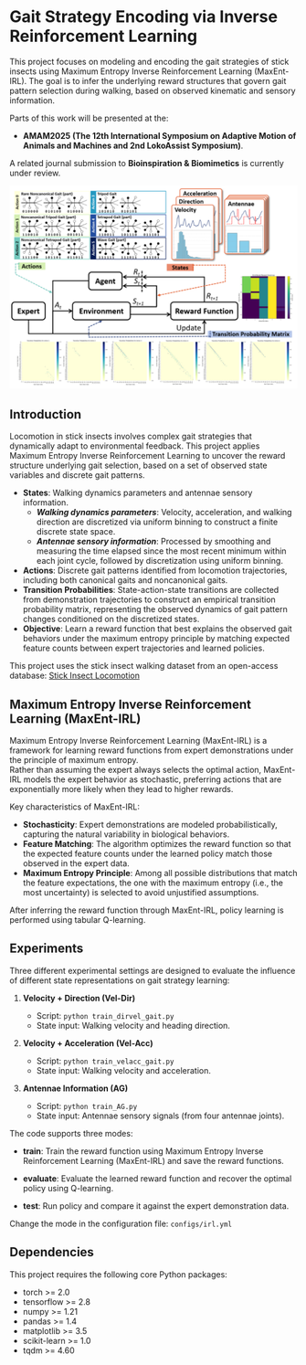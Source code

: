 # Gait Strategy Encoding via Inverse Reinforcement Learning

This project focuses on modeling and encoding the gait strategies of stick insects using Maximum Entropy Inverse Reinforcement Learning (MaxEnt-IRL). The goal is to infer the underlying reward structures that govern gait pattern selection during walking, based on observed kinematic and sensory information.

Parts of this work will be presented at the:
- **AMAM2025 (The 12th International Symposium on Adaptive Motion of Animals and Machines and 2nd LokoAssist Symposium)**.  

A related journal submission to **Bioinspiration & Biomimetics** is currently under review.

![MaxEnt-IRL framework](configs/MaxEnt-IRL.png)

## Introduction

Locomotion in stick insects involves complex gait strategies that dynamically adapt to environmental feedback. This project applies Maximum Entropy Inverse Reinforcement Learning to uncover the reward structure underlying gait selection, based on a set of observed state variables and discrete gait patterns.

- **States**: Walking dynamics parameters and antennae sensory information.
    - ***Walking dynamics parameters***: Velocity, acceleration, and walking direction are discretized via uniform binning to construct a finite discrete state space.
    - ***Antennae sensory information***: Processed by smoothing and measuring the time elapsed since the most recent minimum within each joint cycle, followed by discretization using uniform binning.
- **Actions**: Discrete gait patterns identified from locomotion trajectories, including both canonical gaits and noncanonical gaits.
- **Transition Probabilities**: State-action-state transitions are collected from demonstration trajectories to construct an empirical transition probability matrix, representing the observed dynamics of gait pattern changes conditioned on the discretized states.
- **Objective**: Learn a reward function that best explains the observed gait behaviors under the maximum entropy principle by matching expected feature counts between expert trajectories and learned policies.

This project uses the stick insect walking dataset from an open-access database: [Stick Insect Locomotion](https://pub.uni-bielefeld.de/record/2639454#details)


## Maximum Entropy Inverse Reinforcement Learning (MaxEnt-IRL)

Maximum Entropy Inverse Reinforcement Learning (MaxEnt-IRL) is a framework for learning reward functions from expert demonstrations under the principle of maximum entropy.  
Rather than assuming the expert always selects the optimal action, MaxEnt-IRL models the expert behavior as stochastic, preferring actions that are exponentially more likely when they lead to higher rewards.

Key characteristics of MaxEnt-IRL:
- **Stochasticity**: Expert demonstrations are modeled probabilistically, capturing the natural variability in biological behaviors.
- **Feature Matching**: The algorithm optimizes the reward function so that the expected feature counts under the learned policy match those observed in the expert data.
- **Maximum Entropy Principle**: Among all possible distributions that match the feature expectations, the one with the maximum entropy (i.e., the most uncertainty) is selected to avoid unjustified assumptions.


After inferring the reward function through MaxEnt-IRL, policy learning is performed using tabular Q-learning.


## Experiments

Three different experimental settings are designed to evaluate the influence of different state representations on gait strategy learning:

1. **Velocity + Direction (Vel-Dir)**  
   - Script: `python train_dirvel_gait.py`
   - State input: Walking velocity and heading direction.

2. **Velocity + Acceleration (Vel-Acc)**  
   - Script: `python train_velacc_gait.py`
   - State input: Walking velocity and acceleration.

3. **Antennae Information (AG)**  
   - Script: `python train_AG.py`
   - State input: Antennae sensory signals (from four antennae joints).

The code supports three modes:

- **train**: Train the reward function using Maximum Entropy Inverse Reinforcement Learning (MaxEnt-IRL) and save the reward functions. 

- **evaluate**: Evaluate the learned reward function and recover the optimal policy using Q-learning.

- **test**: Run policy and compare it against the expert demonstration data.


Change the mode in the configuration file: `configs/irl.yml`


## Dependencies

This project requires the following core Python packages:

- torch >= 2.0
- tensorflow >= 2.8
- numpy >= 1.21
- pandas >= 1.4
- matplotlib >= 3.5
- scikit-learn >= 1.0
- tqdm >= 4.60